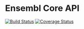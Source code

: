 # Ensembl Core API

[![Build Status](https://travis-ci.org/Ensembl/ensembl.svg?branch=master)][travis]
[![Coverage Status](https://coveralls.io/repos/github/Ensembl/ensembl/badge.svg?branch=master)][coveralls]

[travis]: https://travis-ci.org/Ensembl/ensembl
[coveralls]: https://coveralls.io/github/Ensembl/ensembl


